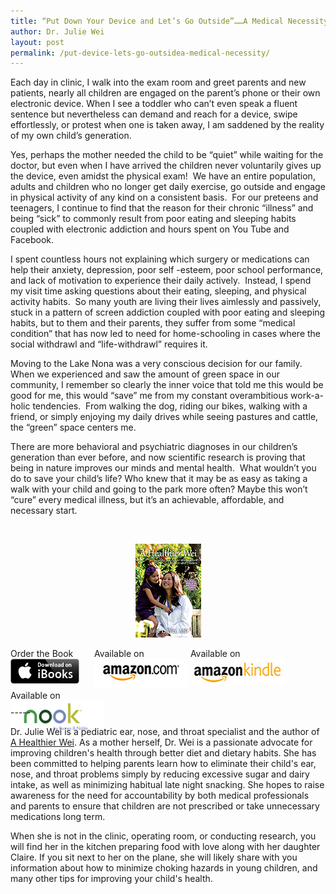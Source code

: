 ```yaml
---
title: “Put Down Your Device and Let’s Go Outside”……A Medical Necessity
author: Dr. Julie Wei
layout: post
permalink: /put-device-lets-go-outsidea-medical-necessity/
---
```

Each day in clinic, I walk into the exam room and greet parents and new patients, nearly all children are engaged on the parent’s phone or their own electronic device. When I see a toddler who can’t even speak a fluent sentence but nevertheless can demand and reach for a device, swipe effortlessly, or protest when one is taken away, I am saddened by the reality of my own child’s generation.

Yes, perhaps the mother needed the child to be “quiet” while waiting for the doctor, but even when I have arrived the children never voluntarily gives up the device, even amidst the physical exam!  We have an entire population, adults and children who no longer get daily exercise, go outside and engage in physical activity of any kind on a consistent basis.  For our preteens and teenagers, I continue to find that the reason for their chronic “illness” and being “sick” to commonly result from poor eating and sleeping habits coupled with electronic addiction and hours spent on You Tube and Facebook.

I spent countless hours not explaining which surgery or medications can help their anxiety, depression, poor self -esteem, poor school performance, and lack of motivation to experience their daily actively.  Instead, I spend my visit time asking questions about their eating, sleeping, and physical activity habits.  So many youth are living their lives aimlessly and passively, stuck in a pattern of screen addiction coupled with poor eating and sleeping habits, but to them and their parents, they suffer from some “medical condition” that has now led to need for home-schooling in cases where the social withdrawl and “life-withdrawl” requires it.

Moving to the Lake Nona was a very conscious decision for our family. When we experienced and saw the amount of green space in our community, I remember so clearly the inner voice that told me this would be good for me, this would “save” me from my constant overambitious work-a-holic tendencies.  From walking the dog, riding our bikes, walking with a friend, or simply enjoying my daily drives while seeing pastures and cattle, the “green” space centers me.

There are more behavioral and psychiatric diagnoses in our children’s generation than ever before, and now scientific research is proving that being in nature improves our minds and mental health.  What wouldn’t you do to save your child’s life? Who knew that it may be as easy as taking a walk with your child and going to the park more often? Maybe this won’t “cure” every medical illness, but it’s an achievable, affordable, and necessary start.

&nbsp;

<span style="width:105px;display:table;margin:0 auto;"><a href="the-book/"><img src="/wp-content/uploads/2014/04/AHealthierWei_cover_150.png" /></a></span>

<p style="height:80px">
  <span style="width:130px;display:inline-block;vertical-align:top;"> Order the Book <a href="https://itunes.apple.com/us/book/a-healthier-wei/id806784060?ls=1&mt=11#" target="_blank" > <img class="size-full wp-image-944" alt="Apple iBooks" title="Apple iBooks" src="/wp-content/uploads/2014/02/Download_on_iBooks_Badge_US-UK_110x40_090513.png" width="110" height="40" /></a> </span> <span style="width:150px;display:inline-block;vertical-align:top;">Available on <a href="http://amzn.to/1fSNqeb" target="_blank" > <img class="size-full wp-image-945" alt="Amazon.com" title="Amazon.com" src="/wp-content/uploads/2014/02/amazon_com_logo_160.jpg" width="160" height="47" /> </a> </span> <span  style="width:150px;display:inline-block;vertical-align:top;">Available on <a href="http://amzn.to/1eHEfNl" target="_blank" > <img class="size-full wp-image-946" alt="Amazon Kindle" title="Amazon Kindle" src="/wp-content/uploads/2014/02/kindle_logo_160.jpg" width="160" height="43" /> </a> </span> <span style="width:150px;display:inline-block;vertical-align:top;">Available on <a href="http://www.barnesandnoble.com/w/a-healthier-wei-julie-wei/1118260302?ean=2940148244592&itm=1&usri=2940148244592" target="_blank" > <img class="size-full wp-image-947" alt="Nook" title="Nook" src="/wp-content/uploads/2014/02/nook_logo_160.png" width="160" height="52" /></a> </span>
</p>

\-----

Dr. Julie Wei is a pediatric ear, nose, and throat specialist and the author of [A Healthier Wei][1]. As a mother herself, Dr. Wei is a passionate advocate for improving children's health through better diet and dietary habits. She has been committed to helping parents learn how to eliminate their child's ear, nose, and throat problems simply by reducing excessive sugar and dairy intake, as well as minimizing habitual late night snacking. She hopes to raise awareness for the need for accountability by both medical professionals and parents to ensure that children are not prescribed or take unnecessary medications long term. 

When she is not in the clinic, operating room, or conducting research, you will find her in the kitchen preparing food with love along with her daughter Claire. If you sit next to her on the plane, she will likely share with you information about how to minimize choking hazards in young children, and many other tips for improving your child's health.

 [1]: the-book